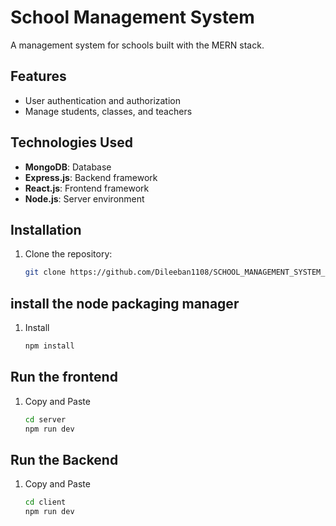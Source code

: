 # School Management System

A management system for schools built with the MERN stack.

## Features
- User authentication and authorization
- Manage students, classes, and teachers

## Technologies Used
- **MongoDB**: Database
- **Express.js**: Backend framework
- **React.js**: Frontend framework
- **Node.js**: Server environment

## Installation
1. Clone the repository:
   ```sh
   git clone https://github.com/Dileeban1108/SCHOOL_MANAGEMENT_SYSTEM_USING-MERN_STACK.git

## install the node packaging manager
1. Install
   ```sh
   npm install

## Run the frontend
1. Copy and Paste
   ```sh
   cd server
   npm run dev
   
## Run the Backend
1. Copy and Paste
   ```sh
   cd client
   npm run dev
